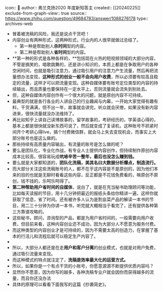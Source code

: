 icon:: 💾
author:: 弗兰克扬2020 年度新知答主
created:: [[20240225]]
exclude-from-graph-view:: true
source:: https://www.zhihu.com/question/49684783/answer/1088276178
type:: archives-web

- 冒着被洗稿的风险，我还是说点干货吧！
- 内容创业有两种形式，这两种形式，行业内的人很早就做过总结了。
  - 第一种是帮助别人**杀时间**型的内容。
  - 第二种是帮助别人**省时间**型的内容。
- **第一种的形式是各种各样的，**包括现在火热的短视频领域的大部分内容，不管是搞笑的，唱歌跳舞的，还是讲小知识的，本质上都是在争取用户的各种空闲时间，也就是吸引注意力，通过吸引用户的注意力产生流量，然后再把流量想办法变现，**这种形式的创业一般不会向用户收费**，所以必须要有较高且稳定的流量，这样才可以把流量变现。这种自媒体要有账号定位类型的内容的持续输出，而且质量也要保持在一定水平上，否则流量就会流失到别处去。
- 但，这种自媒体内容创作有一个很大的问题，就是原创内容不可持续。
- 最典型的就是各行各业的人讲自己的行业趣闻与内幕，一开始大家觉得有趣有料，干货满满，但不出一年，故事就会讲完，听众就会厌倦，如果没有新内容进来，很快流量就没办法维持了。
- 再比如知乎上讲自己读博故事的，留学故事的，考研经历的，学英语心得的，基本上都是很快就没新东西可说了，然后就变成了复读机，这种账号不抓紧时间开个考研心得live，搞个付费微信群，就会马上失去变现机会，而事实上大部分账号也是这么做的。
- 那些持续有高质量内容输出，有流量的账号是怎么做的呢？
- 要么是团队化，专业化作战，有专业人士提供内容创作，但持续制作原创内容成本比较高，很容易玩成**吭哧辛苦一整年，最后也没怎么赚到钱。**
- 要么就是大家都知道的，**团队化洗稿，美其名曰大数据分析爆点，制造流行。**
- 而大部分关注这些洗稿账号的人，都不在乎这内容是不是原创的，因为他们本来的目的也就是无聊时看看这些内容，反正都是不花钱免费看的，嘛原创不原创，钱不钱的，乐呵乐呵得了。
- **第二种帮助用户省时间的自媒体**，说白了，就是在充当秘书助理顾问等功能，比如每天读报的节目，用十几分钟把最近的报纸头条给你精讲一遍，这样你就获取了信息，省了时间。还有被许多人认为是割韭菜产品的解读一本书的节目，用二三十分钟为你讲一本书，听完就大概相当于看完了，还有提供各种第三方靠谱攻略的。
- 这些秘书，顾问，咨询型的产品，都是为用户省时间的，一般需要向用户收费，但目前来看，这种内容创业还不成功，因为大部分人不愿意为服务付费。
- 而这种类型的内容创业才是可持续的，因为不需要太高的创造力，在掌握了基本的行活儿和流程后就可以稳定生产内容了。
-
- 所以，大部分人都还是在走**用户和客户分离**的创业模式，也就是对用户免费，通过吸引流量来变现。
- 而这种模式的特点就注定了，**洗稿是效率最大化的运营方式。**
- 所以，如果你是一个有点干货的小账号，你愿意源源不断提供优质内容吗？
- 显然你不愿意，因为你写的越多，各种洗稿专业户就会因你而获得越多的流量，而且你还没办法
- 具体的原理可以看看下面我写的这篇《抄袭简史》。